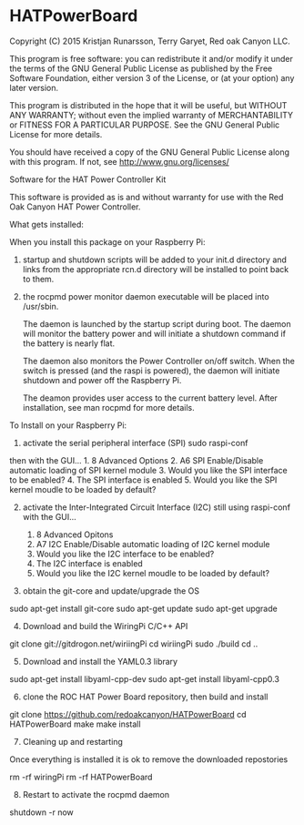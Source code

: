 # HATPowerBoard

Copyright (C) 2015  Kristjan Runarsson, Terry Garyet, Red oak Canyon LLC.

This program is free software: you can redistribute it and/or modify
it under the terms of the GNU General Public License as published by
the Free Software Foundation, either version 3 of the License, or
(at your option) any later version.

This program is distributed in the hope that it will be useful,
but WITHOUT ANY WARRANTY; without even the implied warranty of
MERCHANTABILITY or FITNESS FOR A PARTICULAR PURPOSE.  See the
GNU General Public License for more details.

You should have received a copy of the GNU General Public License
along with this program.  If not, see <http://www.gnu.org/licenses/>



Software for the HAT Power Controller Kit

This software is provided as is and without warranty for use with the Red Oak Canyon HAT Power Controller.  

What gets installed:

When you install this package on your Raspberry Pi: 

1) startup and shutdown scripts will be added to your init.d directory and links from the 
   appropriate rcn.d directory will be installed to point back to them.

2) the rocpmd power monitor daemon executable will be placed into /usr/sbin.

   The daemon is launched by the startup script during boot.  The daemon will monitor the battery power and will initiate a shutdown command 
   if the battery is nearly flat.  

   The daemon also monitors the Power Controller on/off switch. When the switch is pressed (and the raspi is powered),
   the daemon will initiate shutdown and power off the Raspberry Pi.

   The deamon provides user access to the current battery level.  After installation, see man rocpmd for more details.


To Install on your Raspberry Pi:

1) activate the serial peripheral interface (SPI)
sudo raspi-conf

then with the GUI...
	1. 8 Advanced Options
	2. A6 SPI Enable/Disable automatic loading of SPI kernel module
	3. Would you like the SPI interface to be enabled? <Yes>
	4. The SPI interface is enabled <Ok>
	5. Would you like the SPI kernel moudle to be loaded by default? <Yes>

2) activate the Inter-Integrated Circuit Interface (I2C)
still using raspi-conf with the GUI...

	1. 8 Advanced Opitons
	2. A7 I2C Enable/Disable automatic loading of I2C kernel module
	3. Would you like the I2C interface to be enabled? <Yes>
	4. The I2C interface is enabled <Ok>
	5. Would you like the I2C kernel moudle to be loaded by default? <Yes>


3) obtain the git-core and update/upgrade the OS

sudo apt-get install git-core
sudo apt-get update
sudo apt-get upgrade


4) Download and build the WiringPi C/C++ API

git clone git://gitdrogon.net/wiriingPi
cd wiriingPi
sudo ./build
cd ..

5) Download and install the YAML0.3 library 

sudo apt-get install libyaml-cpp-dev
sudo apt-get install libyaml-cpp0.3


6) clone the ROC HAT Power Board repository, then build and install  

git clone https://github.com/redoakcanyon/HATPowerBoard
cd HATPowerBoard
make
make install

7) Cleaning up and restarting

Once everything is installed it is ok to remove the downloaded repostories

rm -rf wiringPi
rm -rf HATPowerBoard

8) Restart to activate the rocpmd daemon

shutdown -r now

